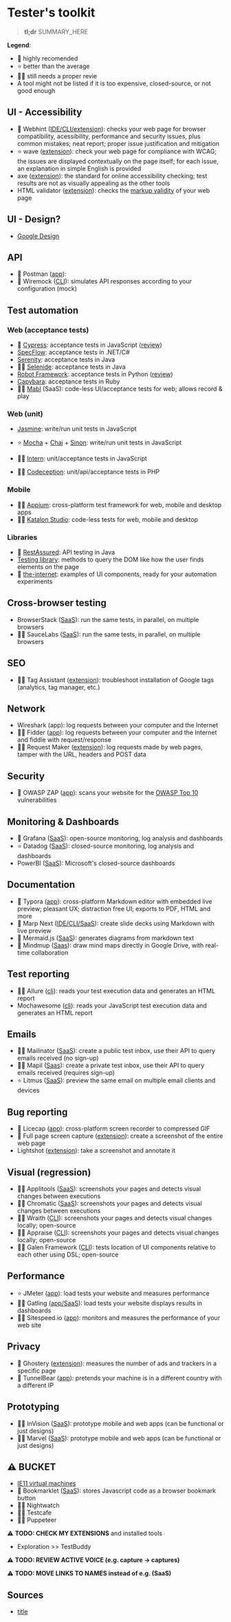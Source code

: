 # Tester's toolkit

> **tl;dr** SUMMARY_HERE

**Legend**:

- 💯 highly recomended
- ⭐️ better than the average
- 🤷‍♂️ still needs a proper revie
- A tool might not be listed if it is too expensive, closed-source, or not good enough

## UI - Accessibility

- 💯 Webhint ([IDE/CLI/extension](https://webhint.io/)): checks your web page for browser compatibility, acessibility, performance and security issues, plus common mistakes; neat report; proper issue justification and mitigation
- ⭐️ wave ([extension](https://wave.webaim.org/)): check your web page for compliance with WCAG; the issues are displayed contextually on the page itself; for each issue, an explanation in simple English is provided
- axe ([extension](https://chrome.google.com/webstore/detail/axe-web-accessibility-tes/lhdoppojpmngadmnindnejefpokejbdd)): the standard for online accessibility checking; test results are not as visually appealing as the other tools
- HTML validator ([extension](https://chrome.google.com/webstore/detail/html-validator/mpbelhhnfhfjnaehkcnnaknldmnocglk)): checks the [markup validity](https://validator.w3.org/docs/help.html#validation_basics) of your web page

## UI - Design?

- [Google Design](https://design.google/resources/)

## API

- 💯 Postman ([app](https://www.postman.com/)):
- 💯 Wiremock ([CLI](http://wiremock.org/)): simulates API responses according to your configuration (mock)

## Test automation

### Web (acceptance tests)

- 💯 [Cypress](https://www.cypress.io/): acceptance tests in JavaScript ([review]())
- [SpecFlow](https://specflow.org/): acceptance tests in .NET/C#
- [Serenity](https://github.com/serenity-bdd/serenity-core): acceptance tests in Java
- 🤷‍♂️ [Selenide](https://selenide.org/): acceptance tests in Java
- [Robot Framework](https://robotframework.org/): acceptance tests in Python ([review]())
- [Capybara](https://github.com/teamcapybara/capybara): acceptance tests in Ruby
- 🤷‍♂️ [Mabl](https://www.mabl.com/) (SaaS): code-less UI/acceptance tests for web; allows record & play

### Web (unit)

- [Jasmine](https://jasmine.github.io/): write/run unit tests in JavaScript

- ⭐️ [Mocha](https://mochajs.org/) + [Chai](https://www.chaijs.com/) + [Sinon](https://sinonjs.org/): write/run unit tests in JavaScript

- 🤷‍♂️ [Intern](https://theintern.io/): unit/acceptance tests in JavaScript

- 🤷‍♂️ [Codeception](https://codeception.com/): unit/api/acceptance tests in PHP

### Mobile

  - 🤷‍♂️ [Appium](http://appium.io/): cross-platform test framework for web, mobile and desktop apps
  - 🤷‍♂️ [Katalon Studio](https://www.katalon.com/katalon-studio/): code-less tests for web, mobile and desktop

### Libraries

- 💯 [RestAssured](https://github.com/rest-assured/rest-assured): API testing in Java
- [Testing library](https://testing-library.com/): methods to query the DOM like how the user finds elements on the page
- 💯 [the-internet](https://the-internet.herokuapp.com/): examples of UI components, ready for your automation experiments


## Cross-browser testing

- BrowserStack ([SaaS](https://www.browserstack.com/)): run the same tests, in parallel, on multiple browsers
- 🤷‍♂️ SauceLabs ([SaaS](https://saucelabs.com/)): run the same tests, in parallel, on multiple browsers

## SEO

- 🤷‍♂️ Tag Assistant ([extension](https://chrome.google.com/webstore/detail/tag-assistant-by-google/kejbdjndbnbjgmefkgdddjlbokphdefk?hl=en)): troubleshoot installation of Google tags (analytics, tag manager, etc.)

## Network

- Wireshark (app): log requests between your computer and the Internet
- 🤷‍♂️ Fidder ([app](https://www.telerik.com/fiddler)): log requests between your computer and the Internet and fiddle with request/response
- 🤷‍♂️ Request Maker ([extension](https://chrome.google.com/webstore/detail/request-maker/kajfghlhfkcocafkcjlajldicbikpgnp)): log requests made by web pages, tamper with the URL, headers and POST data

## Security

- 💯 OWASP ZAP ([app](https://www.zaproxy.org/)): scans your website for the [OWASP Top 10](https://owasp.org/www-project-top-ten/) vulnerabilities     

## Monitoring & Dashboards

- 💯 Grafana ([SaaS](https://grafana.com/)): open-source monitoring, log analysis and dashboards
- ⭐️ Datadog ([SaaS](https://www.datadoghq.com/)): closed-source monitoring, log analysis and dashboards
- PowerBI ([SaaS](https://powerbi.microsoft.com/)): Microsoft's closed-source dashboards

## Documentation

- 💯 Typora ([app](https://typora.io/)): cross-platform Markdown editor with embedded live preview; pleasant UX; distraction free UI; exports to PDF, HTML and more
- 💯 Marp Next ([IDE/CLI/SaaS](https://marp.app/)): create slide decks using Markdown with live preview
- 💯 Mermaid.js ([SaaS](https://mermaid-js.github.io/mermaid/#/)): generates diagrams from markdown text
- 💯 Mindmup ([Saas](https://www.mindmup.com/)): draw mind maps directly in Google Drive, with real-time collaboration

## Test reporting

- 🤷‍♂️ Allure ([cli](https://github.com/allure-framework/allure2)): reads your test execution data and generates an HTML report
- Mochawesome ([cli](https://github.com/adamgruber/mochawesome#readme)): reads your JavaScript test execution data and generates an HTML report

## Emails

- 🤷‍♂️ Mailinator ([SaaS](https://www.mailinator.com/)): create a public test inbox, use their API to query emails received (no sign-up)
- 🤷‍♂️ Mapil ([Saas](https://mapil.co/)): create a private test inbox, use their API to query emails received (requires sign-up)
- ⭐️ Litmus ([SaaS](https://litmus.com/)): preview the same email on multiple email clients and devices

## Bug reporting

- 💯 Licecap ([app](https://www.cockos.com/licecap/)): cross-platform screen recorder to compressed GIF
- 💯 Full page screen capture ([extension](https://chrome.google.com/webstore/detail/full-page-screen-capture/fdpohaocaechififmbbbbbknoalclacl/related?hl=en)): create a screenshot of the entire web page
- Lightshot ([extension](https://chrome.google.com/webstore/detail/lightshot-screenshot-tool/mbniclmhobmnbdlbpiphghaielnnpgdp?hl=en)): take a screenshot and annotate it

## Visual (regression)

- 🤷‍♂️ Applitools ([SaaS](https://applitools.com/)): screenshots your pages and detects visual changes between executions
- 🤷‍♂️ Chromatic ([SaaS](www.chromatic.com)): screenshots your pages and detects visual changes between executions
- 🤷‍♂️ Wraith ([CLI](https://github.com/BBC-News/wraith)): screenshots your pages and detects visual changes locally; open-source
- 🤷‍♂️ Appraise ([CLI](https://github.com/AppraiseQA/appraise)): screenshots your pages and detects visual changes locally; open-source
- 🤷‍♂️ Galen Framework ([CLI](http://galenframework.com/)): tests location of UI components relative to each other using DSL; open-source

## Performance

- ⭐️ JMeter ([app](https://jmeter.apache.org/)): load tests your website and measures performance
- 🤷‍♂️ Gatling ([app/SaaS](https://gatling.io/)): load tests your website displays results in dashboards
- 🤷‍♂️ Sitespeed.io ([app](https://www.sitespeed.io/)): monitors and measures the performance of your web site

## Privacy

- 💯 Ghostery ([extension](https://chrome.google.com/webstore/detail/ghostery-–-privacy-ad-blo/mlomiejdfkolichcflejclcbmpeaniij)): measures the number of ads and trackers in a specific page
- 💯 TunnelBear ([app](https://www.tunnelbear.com/)): pretends your machine is in a different country with a different IP

## Prototyping

- 🤷‍♂️ InVision ([SaaS](https://www.invisionapp.com/)): prototype mobile and web apps (can be functional or just designs)
- 🤷‍♂️ Marvel ([SaaS](https://marvelapp.com/)): prototype mobile and web apps (can be functional or just designs)

## ⚠️ BUCKET

- [IE11 virtual machines](https://developer.microsoft.com/en-us/microsoft-edge/tools/vms/)
- 💯 Bookmarklet ([SaaS](https://mrcoles.com/bookmarklet/)): stores Javascript code as a browser bookmark button
- 🤷‍♂️ Nightwatch
- 🤷‍♂️ Testcafe
- 🤷‍♂️ Puppeteer

⚠️ **TODO: CHECK MY EXTENSIONS** and installed tools

- Exploration >> TestBuddy

⚠️ **TODO: REVIEW ACTIVE VOICE (e.g. capture -> captures)**

⚠️ **TODO: MOVE LINKS TO NAMES instead of e.g. (SaaS)**

## Sources

- [title](#link)
